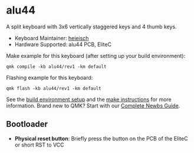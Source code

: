 # alu44

A split keyboard with 3x6 vertically staggered keys and 4 thumb keys.

* Keyboard Maintainer: [heieisch](https://github.com/heieisch)
* Hardware Supported: alu44 PCB, EliteC

Make example for this keyboard (after setting up your build environment):

    qmk compile -kb alu44/rev1 -km default

Flashing example for this keyboard:

    qmk flash -kb alu44/rev1 -km default

See the [build environment setup](https://docs.qmk.fm/#/getting_started_build_tools) and the [make instructions](https://docs.qmk.fm/#/getting_started_make_guide) for more information. Brand new to QMK? Start with our [Complete Newbs Guide](https://docs.qmk.fm/#/newbs).

## Bootloader

* **Physical reset button**: Briefly press the button on the PCB of the EliteC or short RST to VCC
